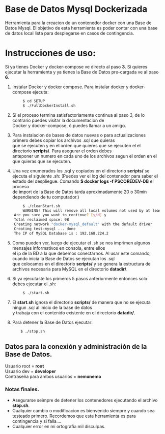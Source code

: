 
# Base de Datos Mysql Dockerizada

Herramienta para la creacion de un contenedor docker con una Base de Datos Mysql. El objetivo de esta herramienta es poder contar con una base de datos local lista para desplegarse en casos de contingencia.

# Instrucciones de uso:
Si ya tienes Docker y docker-compose ve directo al paso **3**.
Si quieres ejecutar la herramienta y ya tienes la Base de Datos pre-cargada ve al paso **6**.

 1. Instalar Docker y docker compose. Para instalar docker y docker-compose ejecuta:
```sh
        $ cd SETUP
        $ ./FullDockerInstall.sh
```
 2. Si el proceso termina satisfactoriamente continua al paso 3, de lo contrario puedes visitar la documentacion de <br />
 Docker y docker-compose, ó puedes llamar a un amigo.

 3. Para instalacion de bases de datos nuevas o para actualizaciones primero debes copiar los archivos .sql que quieras <br />
 que se ejecuten y en el orden que quieres que se ejecuten el el directorio **scripts/**. Para asegurar el orden debes <br /> 
 anteponer un numero en cada uno de los archivos segun el orden en el que quieras que se ejecuten.
 4. Una vez enumerados los .sql y copiados en el directorio **scripts/** se ejecuta el siguiente .sh:
 (Puedes ver el log del contenedor para saber el estado del despliegue. Comando **$ docker logs -f PSCOREDEV-DB** el proceso<br /> 
 de import de la Base de Datos tarda aproximadamente 20 o 30min dependiendo de tu computador.)
```sh
        $ ./cleanStart.sh
        WARNING! This will remove all local volumes not used by at least one container.
	Are you sure you want to continue? [y/N] y
	Total reclaimed space: 0B
	Creating network "docker-mysql_default" with the default driver
	Creating test-mysql ... done
	The IP of MySQL Database is : 192.168.224.2

```
 5. Como pueden ver, luego de ejecutar el .sh se nos imprimen algunos mensajes informativos en consola, entre ellos<br />
  el ip de la BD a la que debemos conectarnos. Al usar este comando, cuando inicia la Base de Datos se ejecutan los .sql <br />
  que colocamos en el directorio **scripts/** y se genera la estructura de archivos necesaria para MySQL en el directorio **datadir/**.

 6.  Si ya ejecutaste los primeros 5 pasos anteriormente entonces solo debes ejecutar el .sh:
```sh
        $ ./start.sh
```
 7.  El **start.sh** ignora el directorio **scripts/** de manera que no se ejecuta ningun .sql al inicio de la base de datos<br /> 
 y trabaja con el contenido existente en el directorio **datadir/**.
 
 8. Para detener la Base de Datos ejecutar:
 ```sh
        $ ./stop.sh
```


## Datos para la conexión y administración de la Base de Datos.
Usuario root = **root**<br />
Usuario dev = **developer**<br />
Contraseña para ambos usuarios = **nemonemo**<br />

### Notas finales.
- Asegurarse seimpre de detener los contenedores ejecutando el archivo **stop.sh**.
- Cualquier cambio o modificacion es bienvenido siempre y cuando sea testeado primero. Recordemos que esta herramienta es para contingencia y si falla....
- Cualquier error en mi ortografia mil disculpas.